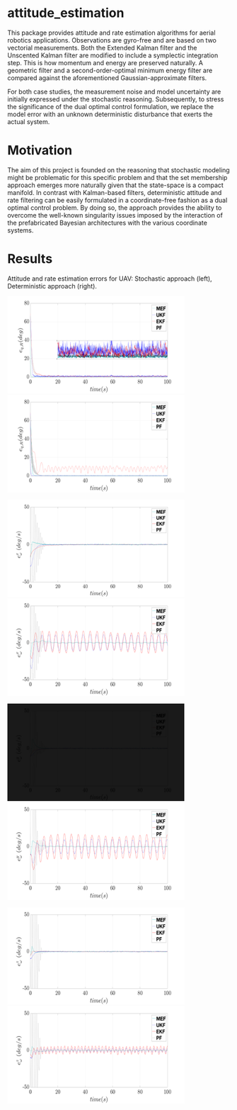 # attitude_estimation

This package provides attitude and rate estimation algorithms for aerial robotics applications. 
Observations are gyro-free and are based on two vectorial measurements.
Both the Extended Kalman filter and the Unscented Kalman filter are modified to include a symplectic integration step. This is how momentum and energy are preserved naturally.
A geometric filter and a second-order-optimal minimum energy filter are compared against the aforementioned Gaussian-approximate filters.

For both case studies, the measurement noise and model uncertainty are initially expressed under the stochastic reasoning. Subsequently, to stress the significance of the dual optimal control formulation, we replace the model error with an unknown deterministic disturbance that exerts the actual system.

# Motivation
The aim of this project is founded on the reasoning that stochastic modeling might be problematic for this specific problem and that the set membership approach emerges more naturally given that the state-space is a compact manifold.
In contrast with Kalman-based filters, deterministic attitude and rate filtering can be easily formulated in a coordinate-free fashion as a dual optimal control problem. By doing so, the approach provides the ability to overcome the well-known singularity issues imposed by the interaction of the prefabricated Bayesian architectures with the various coordinate systems. 

# Results
Attitude and rate estimation errors for UAV: Stochastic approach (left), Deterministic approach (right).

<p float="left">
  <img src="figures_png/orientation.png" width="400" height="220"/>
  <img src="figures_png/orientationmodel.png" width="400" height="220"/> 
</p>

<p float="left">
  <img src="figures_png/WX.png" width="400" height="220"/>
  <img src="figures_png/WXmodel.png" width="400" height="220"/> 
</p>

<p float="left">
  <img src="figures_png/WY.png" width="400" height="220" style="filter: brightness(0.1);"/>
  <img src="figures_png/WYmodel.png" width="400" height="220"/> 
</p>

<p float="left">
  <img src="figures_png/WZ.png" width="400" height="220"/>
  <img src="figures_png/WZmodel.png" width="400" height="220"/> 
</p>

